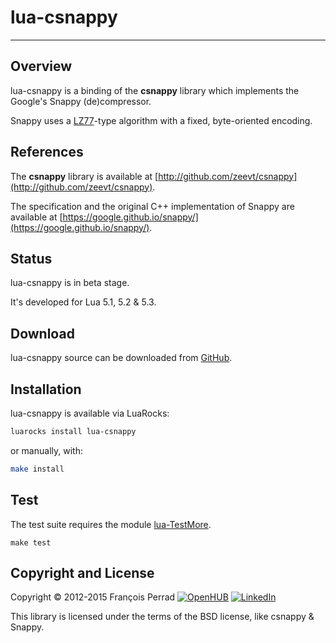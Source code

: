 
# lua-csnappy

---

## Overview

lua-csnappy is a binding of the __csnappy__ library
which implements the Google's Snappy (de)compressor.

Snappy uses a [LZ77](http://en.wikipedia.org/wiki/LZ77_and_LZ78)-type
algorithm with a fixed, byte-oriented encoding.

## References

The __csnappy__ library is available
at [http://github.com/zeevt/csnappy](http://github.com/zeevt/csnappy).

The specification and the original C++ implementation of Snappy are available
at [https://google.github.io/snappy/](https://google.github.io/snappy/).

## Status

lua-csnappy is in beta stage.

It's developed for Lua 5.1, 5.2 & 5.3.

## Download

lua-csnappy source can be downloaded from
[GitHub](http://github.com/fperrad/lua-csnappy/releases/).

## Installation

lua-csnappy is available via LuaRocks:

```sh
luarocks install lua-csnappy
```

or manually, with:

```sh
make install
```

## Test

The test suite requires the module
[lua-TestMore](http://fperrad.github.io/lua-TestMore/).

    make test

## Copyright and License

Copyright &copy; 2012-2015 Fran&ccedil;ois Perrad
[![OpenHUB](http://www.openhub.net/accounts/4780/widgets/account_rank.gif)](http://www.openhub.net/accounts/4780?ref=Rank)
[![LinkedIn](http://www.linkedin.com/img/webpromo/btn_liprofile_blue_80x15.gif)](http://www.linkedin.com/in/fperrad)

This library is licensed under the terms of the BSD license,
like csnappy & Snappy.
